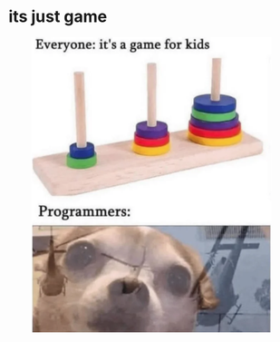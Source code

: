 # its just game

<figure><img src="../../.gitbook/assets/image (4) (1) (1).png" alt=""><figcaption></figcaption></figure>

